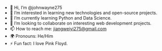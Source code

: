 - 👋 Hi, I’m @johnwayne275
- 👀 I’m interested in learning new technologies and open-source projects.
- 🌱 I’m currently learning Python and Data Science.
- 💞️ I’m looking to collaborate on interesting web development projects.
- 📫 How to reach me: jiangweiyi275@gmail.com
- 🌍 Pronouns: He/Him
- ⚡ Fun fact: I love Pink Floyd.

<!---
johnwayne275/johnwayne275 is a ✨ special ✨ repository because its `README.md` (this file) appears on your GitHub profile.
You can click the Preview link to take a look at your changes.
--->
